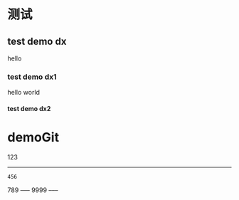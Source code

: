 # 测试
## test demo dx
hello
### test demo dx1
hello world
#### test demo dx2
demoGit
===
123
___
~~~
456
~~~
789
–––
9999
–––
